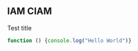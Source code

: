  ## IAM CIAM 
 Test title
 <Blank Line>
``` javascript 
function () {console.log("Hello World")}
```
